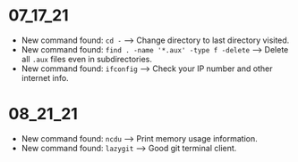 # 07_17_21
- New command found: `cd -` --> Change directory to last directory visited.
- New command found: `find . -name '*.aux' -type f -delete` --> Delete all `.aux` files even in subdirectories.
- New command found: `ifconfig` --> Check your IP number and other internet info.

# 08_21_21
- New command found: `ncdu` --> Print memory usage information.
- New command found: `lazygit` --> Good git terminal client.
